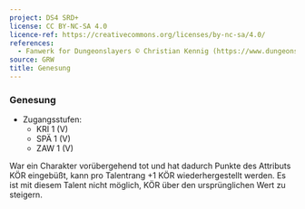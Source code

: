```yaml
---
project: DS4 SRD+
license: CC BY-NC-SA 4.0
licence-ref: https://creativecommons.org/licenses/by-nc-sa/4.0/
references: 
  - Fanwerk for Dungeonslayers © Christian Kennig (https://www.dungeonslayers.net/)
source: GRW
title: Genesung
---
```


### Genesung

- Zugangsstufen:
  - KRI 1 (V)
  - SPÄ 1 (V)
  - ZAW 1 (V)

War ein Charakter vorübergehend tot und hat dadurch Punkte des Attributs KÖR eingebüßt, kann pro Talentrang +1 KÖR wiederhergestellt werden. Es ist mit diesem Talent nicht möglich, KÖR über den ursprünglichen Wert zu steigern.


